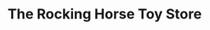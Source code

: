 ---
title: "The Rocking Horse Toy Store"
url: /natchitoches/the-rocking-horse-toy-store/
shop: toys
---